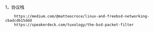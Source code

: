 1，协议栈

        https://medium.com/@matteocroce/linux-and-freebsd-networking-cbadcdb15ddd
        https://speakerdeck.com/tuxology/the-bsd-packet-filter
